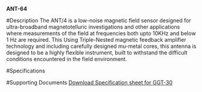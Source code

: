**ANT-64**

#Description
The ANT/4 is a low-noise magnetic field sensor designed for ultra-broadband magnetotelluric investigations and other applications where measurements of the field at frequencies both upto 10KHz and below 1 Hz are required.  This  Using Triple-Nested magnetic feedback amplifier technology and including carefully designed mu-metal cores, this antenna is designed to be a highly flexible instrument, built to withstand the difficult conditions encountered in the field environment.

#Specifications

#Supporting Documents
[Download Specification sheet for GGT-30](/documents/GGT-30.pdf)